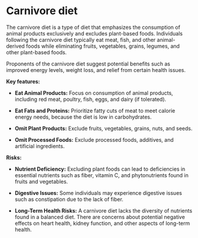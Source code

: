 # Carnivore diet

The carnivore diet is a type of diet that emphasizes the consumption of animal products exclusively and excludes plant-based foods. Individuals following the carnivore diet typically eat meat, fish, and other animal-derived foods while eliminating fruits, vegetables, grains, legumes, and other plant-based foods.

Proponents of the carnivore diet suggest potential benefits such as improved energy levels, weight loss, and relief from certain health issues.

**Key features:**

* **Eat Animal Products:** Focus on consumption of animal products, including red meat, poultry, fish, eggs, and dairy (if tolerated).

* **Eat Fats and Proteins:** Prioritize fatty cuts of meat to meet calorie energy needs, because the diet is low in carbohydrates.

* **Omit Plant Products:** Exclude fruits, vegetables, grains, nuts, and seeds.

* **Omit Processed Foods:** Exclude processed foods, additives, and artificial ingredients.

**Risks:**

* **Nutrient Deficiency:** Excluding plant foods can lead to deficiencies in essential nutrients such as fiber, vitamin C, and phytonutrients found in fruits and vegetables.

* **Digestive Issues:** Some individuals may experience digestive issues such as constipation due to the lack of fiber.

* **Long-Term Health Risks:** A carnivore diet lacks the diversity of nutrients found in a balanced diet. There are concerns about potential negative effects on heart health, kidney function, and other aspects of long-term health.
